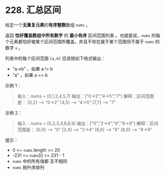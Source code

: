 # 228. 汇总区间
给定一个**无重复元素**的**有序整数**数组 `nums` 。

返回 **恰好覆盖数组中所有数字** 的 **最小有序** 区间范围列表 。也就是说，`nums` 的每个元素都恰好被某个区间范围所覆盖，并且不存在属于某个范围但不属于 `nums` 的数字 `x` 。

列表中的每个区间范围 `[a,b]` 应该按如下格式输出：
* "a->b" ，如果 a != b
* "a" ，如果 a == b

示例 1：
>
>输入：nums = [0,1,2,4,5,7]
输出：["0->2","4->5","7"]
解释：区间范围是：
[0,2] --> "0->2"
[4,5] --> "4->5"
[7,7] --> "7"

示例 2：
>
>输入：nums = [0,2,3,4,6,8,9]
输出：["0","2->4","6","8->9"]
解释：区间范围是：
[0,0] --> "0"
[2,4] --> "2->4"
[6,6] --> "6"
[8,9] --> "8->9"
 

提示：

* 0 <= `nums`.length <= 20
* -231 <= `nums`[i] <= 231 - 1
* `nums` 中的所有值都 互不相同
* `nums` 按升序排列


